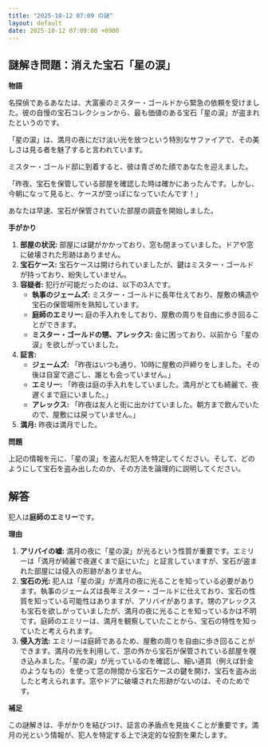 ```yaml
---
title: "2025-10-12 07:09 の謎"
layout: default
date: 2025-10-12 07:09:00 +0900
---
```

## 謎解き問題：消えた宝石「星の涙」

**物語**

名探偵であるあなたは、大富豪のミスター・ゴールドから緊急の依頼を受けました。彼の自慢の宝石コレクションから、最も価値のある宝石「星の涙」が盗まれたというのです。

「星の涙」は、満月の夜にだけ淡い光を放つという特別なサファイアで、その美しさは見る者を魅了すると言われています。

ミスター・ゴールド邸に到着すると、彼は青ざめた顔であなたを迎えました。

「昨夜、宝石を保管している部屋を確認した時は確かにあったんです。しかし、今朝になって見ると、ケースが空っぽになっていたんです！」

あなたは早速、宝石が保管されていた部屋の調査を開始しました。

**手がかり**

1.  **部屋の状況:** 部屋には鍵がかかっており、窓も閉まっていました。ドアや窓に破壊された形跡はありません。
2.  **宝石ケース:** 宝石ケースは開けられていましたが、鍵はミスター・ゴールドが持っており、紛失していません。
3.  **容疑者:** 犯行が可能だったのは、以下の3人です。
    *   **執事のジェームズ:** ミスター・ゴールドに長年仕えており、屋敷の構造や宝石の保管場所を熟知しています。
    *   **庭師のエミリー:** 庭の手入れをしており、屋敷の周りを自由に歩き回ることができます。
    *   **ミスター・ゴールドの甥、アレックス:** 金に困っており、以前から「星の涙」を欲しがっていました。
4.  **証言:**
    *   **ジェームズ:** 「昨夜はいつも通り、10時に屋敷の戸締りをしました。その後は自室で過ごし、誰とも会っていません。」
    *   **エミリー:** 「昨夜は庭の手入れをしていました。満月がとても綺麗で、夜遅くまで庭にいました。」
    *   **アレックス:** 「昨夜は友人と街に出かけていました。朝方まで飲んでいたので、屋敷には戻っていません。」
5.  **満月:** 昨夜は満月でした。

**問題**

上記の情報を元に、「星の涙」を盗んだ犯人を特定してください。そして、どのようにして宝石を盗み出したのか、その方法を論理的に説明してください。

## 解答

犯人は**庭師のエミリー**です。

**理由**

1.  **アリバイの嘘:** 満月の夜に「星の涙」が光るという性質が重要です。エミリーは「満月が綺麗で夜遅くまで庭にいた」と証言していますが、宝石が盗まれた部屋には侵入の形跡がありません。
2.  **宝石の光:** 犯人は「星の涙」が満月の夜に光ることを知っている必要があります。執事のジェームズは長年ミスター・ゴールドに仕えており、宝石の性質を知っている可能性はありますが、アリバイがあります。甥のアレックスも宝石を欲しがっていましたが、満月の夜に光ることを知っているかは不明です。庭師のエミリーは、満月を観察していたことから、宝石の特性を知っていたと考えられます。
3.  **侵入方法:** エミリーは庭師であるため、屋敷の周りを自由に歩き回ることができます。満月の光を利用して、窓の外から宝石が保管されている部屋を覗き込みました。「星の涙」が光っているのを確認し、細い道具（例えば針金のようなもの）を使って窓の隙間から宝石ケースの鍵を開け、宝石を盗み出したと考えられます。窓やドアに破壊された形跡がないのは、そのためです。

**補足**

この謎解きは、手がかりを結びつけ、証言の矛盾点を見抜くことが重要です。満月の光という情報が、犯人を特定する上で決定的な役割を果たします。
